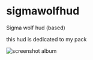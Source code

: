 # sigmawolfhud

Sigma wolf hud (based)

this hud is dedicated to my pack

![screenshot album](https://imgur.com/a/K6bAsUA)
